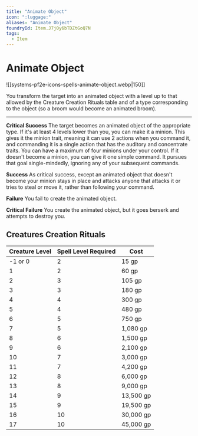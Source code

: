 ```yaml
---
title: "Animate Object"
icon: ":luggage:"
aliases: "Animate Object"
foundryId: Item.J7j0y6bTDZtGoQ7N
tags:
  - Item
---
```


# Animate Object
![[systems-pf2e-icons-spells-animate-object.webp|150]]

You transform the target into an animated object with a level up to that allowed by the Creature Creation Rituals table and of a type corresponding to the object (so a broom would become an animated broom).

* * *

**Critical Success** The target becomes an animated object of the appropriate type. If it's at least 4 levels lower than you, you can make it a minion. This gives it the minion trait, meaning it can use 2 actions when you command it, and commanding it is a single action that has the auditory and concentrate traits. You can have a maximum of four minions under your control. If it doesn't become a minion, you can give it one simple command. It pursues that goal single-mindedly, ignoring any of your subsequent commands.

**Success** As critical success, except an animated object that doesn't become your minion stays in place and attacks anyone that attacks it or tries to steal or move it, rather than following your command.

**Failure** You fail to create the animated object.

**Critical Failure** You create the animated object, but it goes berserk and attempts to destroy you.

## Creatures Creation Rituals

| Creature Level | Spell Level Required | Cost |
| --- | --- | --- |
| \-1 or 0 | 2 | 15 gp |
| 1 | 2 | 60 gp |
| 2 | 3 | 105 gp |
| 3 | 3 | 180 gp |
| 4 | 4 | 300 gp |
| 5 | 4 | 480 gp |
| 6 | 5 | 750 gp |
| 7 | 5 | 1,080 gp |
| 8 | 6 | 1,500 gp |
| 9 | 6 | 2,100 gp |
| 10 | 7 | 3,000 gp |
| 11 | 7 | 4,200 gp |
| 12 | 8 | 6,000 gp |
| 13 | 8 | 9,000 gp |
| 14 | 9 | 13,500 gp |
| 15 | 9 | 19,500 gp |
| 16 | 10 | 30,000 gp |
| 17 | 10 | 45,000 gp |
